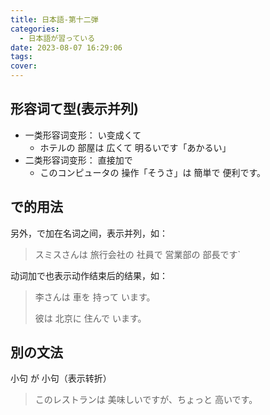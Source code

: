 ```yaml
---
title: 日本語-第十二弾
categories:
  - 日本語が習っている
date: 2023-08-07 16:29:06
tags:
cover:
---
```


## 形容词て型(表示并列)

- 一类形容词变形： い变成くて
  - ホテルの 部屋は 広くて 明るいです「あかるい」
- 二类形容词变形： 直接加で
  - このコンピュータの 操作「そうさ」は 簡単で 便利です。

## で的用法

另外，で加在名词之间，表示并列，如：

> スミスさんは 旅行会社の 社員で 営業部の 部長です`

动词加で也表示动作结束后的结果，如：

> 李さんは 車を 持って います。
>
> 彼は 北京に 住んで います。

## 別の文法

小句 が 小句（表示转折）

> このレストランは 美味しいですが、ちょっと 高いです。
